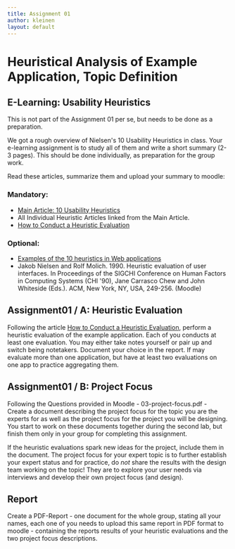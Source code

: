 ```yaml
---
title: Assignment 01
author: kleinen
layout: default
---
```

# Heuristical Analysis of Example Application, Topic Definition

## E-Learning: Usability Heuristics
This is not part of the Assignment 01 per se, but needs to be done as a preparation.

We got a rough overview of Nielsen's 10 Usability Heuristics in class.
Your e-learning assignment is to study all of them and write a short summary
(2-3 pages). This should be done individually, as preparation for the group work.

Read these articles, summarize them and upload your summary to moodle:

### Mandatory:
* [Main Article: 10 Usability Heuristics](https://www.nngroup.com/articles/ten-usability-heuristics/)
* All Individual Heuristic Articles linked from the Main Article.
* [How to Conduct a Heuristic Evaluation](https://www.nngroup.com/articles/how-to-conduct-a-heuristic-evaluation/)

### Optional:
* [Examples of the 10 heuristics in Web applications](https://designingwebinterfaces.com/6-tips-for-a-great-flex-ux-part-5)
* Jakob Nielsen and Rolf Molich. 1990. Heuristic evaluation of user interfaces. In Proceedings of the SIGCHI Conference on Human Factors in Computing Systems (CHI '90), Jane Carrasco Chew and John Whiteside (Eds.). ACM, New York, NY, USA, 249-256. (Moodle)

## Assignment01 / A: Heuristic Evaluation

Following the article [How to Conduct a Heuristic Evaluation](https://www.nngroup.com/articles/how-to-conduct-a-heuristic-evaluation/),
perform a heuristic evaluation of the example application. Each of you conducts
at least one evaluation. You may either take notes yourself or pair up and switch being notetakers.
Document your choice in the report. If may evaluate more than one application,
but have at least two evaluations on one app to practice aggregating them.

## Assignment01 / B: Project Focus
Following the Questions provided in Moodle - 03-project-focus.pdf -  
Create a document describing the project focus for the topic you are the experts
for as well as the project focus for the project you will be designing.
You start to work on these documents together during the second lab, but finish them
only in your group for completing this assignment.

If the heuristic evaluations spark new ideas for the
project, include them in the document. The project focus for your expert topic
is to further establish your expert status and for practice, do *not* share
the results with the design team working on the topic! They are to explore
your user needs via interviews and develop their own project focus (and design).

## Report
Create a PDF-Report - one document for the whole group, stating all your names,
each one of you needs to upload this same report in PDF format to moodle -
containing the reports results of your heuristic evaluations and the two project
focus descriptions.
